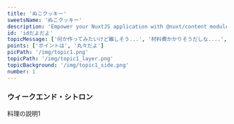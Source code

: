 ```yaml
---
title: 'ぬこクッキー'
sweetsName: 'ぬこクッキー'
description: 'Empower your NuxtJS application with @nuxt/content module: write in a content/ directory and fetch your Markdown, JSON, YAML and CSV files through a MongoDB like API, acting as a Git-based Headless CMS.'
id: 'idだよだよ'
topicMessage: ['何か作ってみたいけど難しそう...', '材料費かかりそうだしな....','なんて不安をお持ちの方！','今回は”単純・節約・短時間”でできるお菓子を集めました！']
points: ['ポイントは', '丸々だよ']
picPath: '/img/topic1.png'
topicPath: '/img/topic1_layer.png'
topicBackground: '/img/topic1_side.png'
number: 1
---
```


### ウィークエンド・シトロン
料理の説明1

